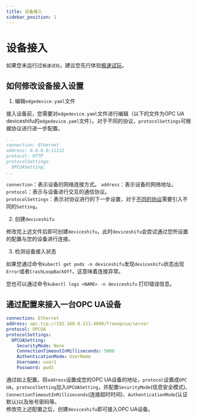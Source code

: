 ```yaml
---
title: 设备接入
sidebar_position: 1
---
```


# 设备接入
如果您未运行过`极速试玩`，建议您先行体验[极速试玩](quickstart/quick_demo.md)。
## 如何修改设备接入设置
1. 编辑`edgedevice.yaml`文件

接入设备前，您需要对`edgedevice.yaml`文件进行编辑（以下的文件为OPC UA deviceshifu的`edgedevice.yaml`文件）。对于不同的协议，`protocolSettings`可根据协议进行进一步配置。

```yaml  
...
connection: Ethernet  
address: 0.0.0.0:11112
protocol: HTTP 
protocolSettings:  
  OPCUASetting:  
...
```
`connection`：表示设备的网络连接方式。
`address`：表示设备的网络地址。
`protocol`：表示与设备进行交互的通信协议。  
`protocolSettings`：表示对协议进行的下一步设置，对于[不同的协议](protocol-driver-compatibility/protocols.md)需要引入不同的`Setting`。

2. 创建`deviceshifu`

修改完上述文件后即可创建`deviceshifu`，此时`deviceshifu`会尝试通过您所设置的配置与您的设备进行连接。

3. 检测设备接入状态

如果您通过命令`kubectl get pods -n deviceshifu`发现`deviceshifu`状态出现`Error`或者`CrashLoopBackOff`，这意味着连接异常。

您也可以通过命令`kubectl logs <NAME> -n deviceshifu` 打印错误信息。

## 通过配置来接入一台OPC UA设备
```yaml
connection: Ethernet  
address: opc.tcp://192.168.0.111:4840/freeopcua/server 
protocol: OPCUA  
protocolSettings:  
  OPCUASetting:  
    SecurityMode: None  
    ConnectionTimeoutInMilliseconds: 5000  
    AuthenticationMode: UserName  
    Username: user1  
    Password: pwd1
```
通过如上配置，将`address`设置成您的OPC UA设备的地址，`protocol`设置成`OPC UA`，`protocolSetting`加入`OPCUASetting`，并配置`SecurityMode`(信息安全模式)、`ConnectionTimeoutInMilliseconds`(连接超时时间)、`AuthenticationMode`(认证默认)以及账号密码等。  
修改完上述配置之后，创建`deviceshifu`即可接入OPC UA设备。
